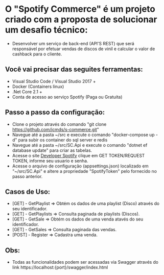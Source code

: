 # O "Spotify Commerce" é um projeto criado com a proposta de solucionar um desafio técnico:
* Desenvolver um serviço de back-end (API'S REST) que será responsável por efetuar vendas de discos de
vinil e calcular o valor de cashback para o cliente.

## Você vai precisar das seguites ferramentas:

* Visual Studio Code / Visual Studio 2017 +
* Docker (Containers linux)
* .Net Core 2.1 +
* Conta de acesso ao serviço Spotify (Paga ou Gratuita)

## Passo a passo da configuração:

* Clone o projeto através do comando "git clone https://github.com/jcmds/s-commerce.git"
* Navegue até a pasta ~/src e execute o comando "docker-compose up -d" para subir os container do sql server e redis
* Navegue até a pasta ~/src/SC.Api e execute o comando "dotnet ef database update" para criar as tabelas.
* Acesse o site [Developer Spotify](https://developer.spotify.com/console/get-search-item/) clique em GET TOKEN/REQUEST TOKEN, informe seu usuario e senha.
* Acesse o arquivo de configuração (appsettings.json) localizado em "~/src/SC.Api" e altere a propriedade "SpotifyToken" pelo fornecido no passo anterior.

## Casos de Uso:

* [GET] - GetPlaylist => Obtém os dados de uma playlist (Disco) através do seu identificador.
* [GET] - GetPlaylists => Consulta paginada de playlists (Discos).
* [GET] - GetSale => Obtém os dados de uma venda atavés do seu identificador.
* [GET] - GetSales => Consulta paginada das vendas.
* [POST] - Register => Cadastra uma venda.

## Obs:
* Todas as funcionalidades podem ser acessadas via Swagger através do link https://localhost:{port}/swagger/index.html
